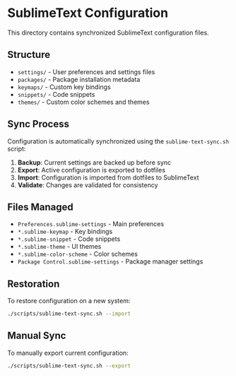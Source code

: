 # SublimeText Configuration

This directory contains synchronized SublimeText configuration files.

## Structure

- `settings/` - User preferences and settings files
- `packages/` - Package installation metadata
- `keymaps/` - Custom key bindings
- `snippets/` - Code snippets
- `themes/` - Custom color schemes and themes

## Sync Process

Configuration is automatically synchronized using the `sublime-text-sync.sh` script:

1. **Backup**: Current settings are backed up before sync
2. **Export**: Active configuration is exported to dotfiles
3. **Import**: Configuration is imported from dotfiles to SublimeText
4. **Validate**: Changes are validated for consistency

## Files Managed

- `Preferences.sublime-settings` - Main preferences
- `*.sublime-keymap` - Key bindings
- `*.sublime-snippet` - Code snippets
- `*.sublime-theme` - UI themes
- `*.sublime-color-scheme` - Color schemes
- `Package Control.sublime-settings` - Package manager settings

## Restoration

To restore configuration on a new system:
```bash
./scripts/sublime-text-sync.sh --import
```

## Manual Sync

To manually export current configuration:
```bash
./scripts/sublime-text-sync.sh --export
```
